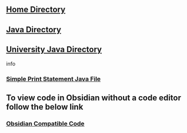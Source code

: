 ## [Home Directory](/CodeLanguages/ReadMe.md)
## [Java Directory](/CodeLanguages/Java/JavaContents.md)
## [University Java Directory](/CodeLanguages/Java/UniversityJavaFiles/ReadMe.md)

info
### [Simple Print Statement Java File](simplePrintStatement.java)

## To view code in Obsidian without a code editor follow the below link

### [Obsidian Compatible Code](simplePrintStatement.md)